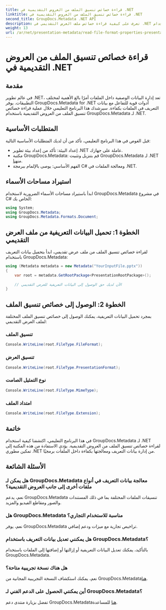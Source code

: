 ```yaml
---
title: قراءة خصائص تنسيق الملف من العروض التقديمية في .NET
linktitle: قراءة خصائص تنسيق الملف من العروض التقديمية في .NET
second_title: GroupDocs.Metadata .NET API
description: تعرف على كيفية قراءة خصائص ملف العرض التقديمي في .NET باستخدام GroupDocs.Metadata. الوصول إلى تفاصيل تنسيق الملف برمجياً.
weight: 13
url: /ar/net/presentation-metadata/read-file-format-properties-presentations/
---
```


# قراءة خصائص تنسيق الملف من العروض التقديمية في .NET

## مقدمة
في عالم تطوير .NET، تعد إدارة البيانات الوصفية داخل الملفات أمرًا بالغ الأهمية لمختلف التطبيقات. يوفر GroupDocs.Metadata for .NET أدوات قوية للتفاعل مع بيانات التعريف في الملفات بكفاءة. سيرشدك هذا البرنامج التعليمي خلال عملية قراءة خصائص تنسيق الملف من العروض التقديمية باستخدام GroupDocs.Metadata لـ .NET.
## المتطلبات الأساسية
قبل الغوص في هذا البرنامج التعليمي، تأكد من أن لديك المتطلبات الأساسية التالية:
- إعداد البيئة: تأكد من إعداد بيئة تطوير .NET عاملة على جهازك.
-  مكتبة GroupDocs.Metadata: قم بتنزيل وتثبيت GroupDocs.Metadata لـ .NET من[هنا](https://releases.groupdocs.com/metadata/net/).
- الفهم الأساسي: يوصى بالإلمام ببرمجة C# ومعالجة الملفات في .NET.

## استيراد مساحات الأسماء
ابدأ باستيراد مساحات الأسماء الضرورية لاستخدام GroupDocs.Metadata في مشروع C# الخاص بك:
```csharp
using System;
using GroupDocs.Metadata;
using GroupDocs.Metadata.Formats.Document;
```
## الخطوة 1: تحميل البيانات التعريفية من ملف العرض التقديمي
لقراءة خصائص تنسيق الملف من ملف عرض تقديمي، ابدأ بتحميل بيانات التعريف باستخدام GroupDocs.Metadata:
```csharp
using (Metadata metadata = new Metadata("YourInputFile.pptx"))
{
    var root = metadata.GetRootPackage<PresentationRootPackage>();
    
    // الآن لديك حق الوصول إلى البيانات التعريفية للعرض التقديمي
}
```
## الخطوة 2: الوصول إلى خصائص تنسيق الملف
بمجرد تحميل البيانات التعريفية، يمكنك الوصول إلى خصائص تنسيق الملف المختلفة لملف العرض التقديمي:
### تنسيق الملف
```csharp
Console.WriteLine(root.FileType.FileFormat);
```
### تنسيق العرض
```csharp
Console.WriteLine(root.FileType.PresentationFormat);
```
### نوع التمثيل الصامت
```csharp
Console.WriteLine(root.FileType.MimeType);
```
### امتداد الملف
```csharp
Console.WriteLine(root.FileType.Extension);
```

## خاتمة
في هذا البرنامج التعليمي، اكتشفنا كيفية استخدام GroupDocs.Metadata لـ .NET لقراءة خصائص تنسيق الملف من العروض التقديمية. يؤدي الاستفادة من هذه المكتبة إلى تمكين مطوري .NET من إدارة بيانات التعريف ومعالجتها بكفاءة داخل الملفات برمجيًا.

## الأسئلة الشائعة
### هل يمكن لـ GroupDocs.Metadata معالجة بيانات التعريف في أنواع ملفات أخرى إلى جانب العروض التقديمية؟
نعم، يدعم GroupDocs.Metadata تنسيقات الملفات المختلفة بما في ذلك المستندات والصور ومقاطع الفيديو والمزيد.
### هل GroupDocs.Metadata مناسبة للاستخدام التجاري؟
نعم، يوفر GroupDocs.Metadata تراخيص تجارية مع ميزات ودعم إضافي.
### هل يمكنني تعديل بيانات التعريف باستخدام GroupDocs.Metadata؟
بالتأكيد، يمكنك تعديل البيانات التعريفية أو إزالتها أو إضافتها إلى الملفات باستخدام GroupDocs.Metadata.
### هل هناك نسخة تجريبية متاحة؟
 نعم، يمكنك استكشاف النسخة التجريبية المجانية من GroupDocs.Metadata[هنا](https://releases.groupdocs.com/).
### أين يمكنني الحصول على الدعم الفني لـ GroupDocs.Metadata؟
 تفضل بزيارة منتدى دعم GroupDocs.Metadata[هنا](https://forum.groupdocs.com/c/metadata/14) للمساعدة.